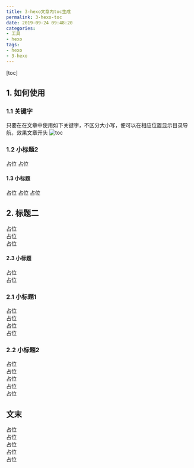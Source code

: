 ```yaml
---
title: 3-hexo文章内toc生成
permalink: 3-hexo-toc
date: 2019-09-24 09:48:20
categories:
- 工具
- hexo
tags:
- hexo
- 3-hexo
---
```


[toc]

## 1. 如何使用

### 1.1 关键字
只要在在文章中使用如下关键字，不区分大小写，便可以在相应位置显示目录导航，效果文章开头
![toc](https://i.loli.net/2020/05/23/Zq9jCWfwxNBpcOm.png)

### 1.2 小标题2
占位
占位

#### 1.3 小标题

占位
占位
占位

## 2. 标题二
占位<br>
占位<br>
占位<br>

#### 2.3 小标题

占位<br>
占位<br>

### 2.1 小标题1
占位<br>
占位<br>
占位<br>
占位<br>
### 2.2 小标题2
占位<br>
占位<br>
占位<br>
占位<br>
占位<br>
## 文末
占位<br>
占位<br>
占位<br>
占位<br>
占位<br>
